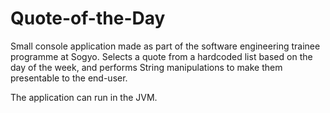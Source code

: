# Quote-of-the-Day
Small console application made as part of the software engineering trainee programme at Sogyo. Selects a quote from a hardcoded list based on the day of the week, and performs String manipulations to make them presentable to the end-user.

The application can run in the JVM.

